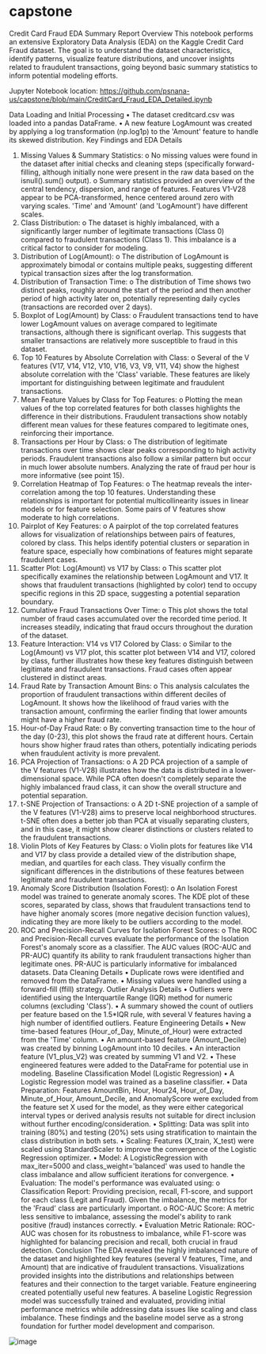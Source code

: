 # capstone

Credit Card Fraud EDA Summary Report
Overview
This notebook performs an extensive Exploratory Data Analysis (EDA) on the Kaggle Credit Card Fraud dataset. The goal is to understand the dataset characteristics, identify patterns, visualize feature distributions, and uncover insights related to fraudulent transactions, going beyond basic summary statistics to inform potential modeling efforts.

Jupyter Notebook location:  https://github.com/psnana-us/capstone/blob/main/CreditCard_Fraud_EDA_Detailed.ipynb

Data Loading and Initial Processing
•	The dataset creditcard.csv was loaded into a pandas DataFrame.
•	A new feature LogAmount was created by applying a log transformation (np.log1p) to the 'Amount' feature to handle its skewed distribution.
Key Findings and EDA Details
1.	Missing Values & Summary Statistics:
o	No missing values were found in the dataset after initial checks and cleaning steps (specifically forward-filling, although initially none were present in the raw data based on the isnull().sum() output).
o	Summary statistics provided an overview of the central tendency, dispersion, and range of features. Features V1-V28 appear to be PCA-transformed, hence centered around zero with varying scales. 'Time' and 'Amount' (and 'LogAmount') have different scales.
2.	Class Distribution:
o	The dataset is highly imbalanced, with a significantly larger number of legitimate transactions (Class 0) compared to fraudulent transactions (Class 1). This imbalance is a critical factor to consider for modeling.
3.	Distribution of Log(Amount):
o	The distribution of LogAmount is approximately bimodal or contains multiple peaks, suggesting different typical transaction sizes after the log transformation.
4.	Distribution of Transaction Time:
o	The distribution of Time shows two distinct peaks, roughly around the start of the period and then another period of high activity later on, potentially representing daily cycles (transactions are recorded over 2 days).
5.	Boxplot of Log(Amount) by Class:
o	Fraudulent transactions tend to have lower LogAmount values on average compared to legitimate transactions, although there is significant overlap. This suggests that smaller transactions are relatively more susceptible to fraud in this dataset.
6.	Top 10 Features by Absolute Correlation with Class:
o	Several of the V features (V17, V14, V12, V10, V16, V3, V9, V11, V4) show the highest absolute correlation with the 'Class' variable. These features are likely important for distinguishing between legitimate and fraudulent transactions.
7.	Mean Feature Values by Class for Top Features:
o	Plotting the mean values of the top correlated features for both classes highlights the difference in their distributions. Fraudulent transactions show notably different mean values for these features compared to legitimate ones, reinforcing their importance.
8.	Transactions per Hour by Class:
o	The distribution of legitimate transactions over time shows clear peaks corresponding to high activity periods. Fraudulent transactions also follow a similar pattern but occur in much lower absolute numbers. Analyzing the rate of fraud per hour is more informative (see point 15).
9.	Correlation Heatmap of Top Features:
o	The heatmap reveals the inter-correlation among the top 10 features. Understanding these relationships is important for potential multicollinearity issues in linear models or for feature selection. Some pairs of V features show moderate to high correlations.
10.	Pairplot of Key Features:
o	A pairplot of the top correlated features allows for visualization of relationships between pairs of features, colored by class. This helps identify potential clusters or separation in feature space, especially how combinations of features might separate fraudulent cases.
11.	Scatter Plot: Log(Amount) vs V17 by Class:
o	This scatter plot specifically examines the relationship between LogAmount and V17. It shows that fraudulent transactions (highlighted by color) tend to occupy specific regions in this 2D space, suggesting a potential separation boundary.
12.	Cumulative Fraud Transactions Over Time:
o	This plot shows the total number of fraud cases accumulated over the recorded time period. It increases steadily, indicating that fraud occurs throughout the duration of the dataset.
13.	Feature Interaction: V14 vs V17 Colored by Class:
o	Similar to the Log(Amount) vs V17 plot, this scatter plot between V14 and V17, colored by class, further illustrates how these key features distinguish between legitimate and fraudulent transactions. Fraud cases often appear clustered in distinct areas.
14.	Fraud Rate by Transaction Amount Bins:
o	This analysis calculates the proportion of fraudulent transactions within different deciles of LogAmount. It shows how the likelihood of fraud varies with the transaction amount, confirming the earlier finding that lower amounts might have a higher fraud rate.
15.	Hour-of-Day Fraud Rate:
o	By converting transaction time to the hour of the day (0-23), this plot shows the fraud rate at different hours. Certain hours show higher fraud rates than others, potentially indicating periods when fraudulent activity is more prevalent.
16.	PCA Projection of Transactions:
o	A 2D PCA projection of a sample of the V features (V1-V28) illustrates how the data is distributed in a lower-dimensional space. While PCA often doesn't completely separate the highly imbalanced fraud class, it can show the overall structure and potential separation.
17.	t-SNE Projection of Transactions:
o	A 2D t-SNE projection of a sample of the V features (V1-V28) aims to preserve local neighborhood structures. t-SNE often does a better job than PCA at visually separating clusters, and in this case, it might show clearer distinctions or clusters related to the fraudulent transactions.
18.	Violin Plots of Key Features by Class:
o	Violin plots for features like V14 and V17 by class provide a detailed view of the distribution shape, median, and quartiles for each class. They visually confirm the significant differences in the distributions of these features between legitimate and fraudulent transactions.
19.	Anomaly Score Distribution (Isolation Forest):
o	An Isolation Forest model was trained to generate anomaly scores. The KDE plot of these scores, separated by class, shows that fraudulent transactions tend to have higher anomaly scores (more negative decision function values), indicating they are more likely to be outliers according to the model.
20.	ROC and Precision-Recall Curves for Isolation Forest Scores:
o	The ROC and Precision-Recall curves evaluate the performance of the Isolation Forest's anomaly score as a classifier. The AUC values (ROC-AUC and PR-AUC) quantify its ability to rank fraudulent transactions higher than legitimate ones. PR-AUC is particularly informative for imbalanced datasets.
Data Cleaning Details
•	Duplicate rows were identified and removed from the DataFrame.
•	Missing values were handled using a forward-fill (ffill) strategy.
Outlier Analysis Details
•	Outliers were identified using the Interquartile Range (IQR) method for numeric columns (excluding 'Class').
•	A summary showed the count of outliers per feature based on the 1.5*IQR rule, with several V features having a high number of identified outliers.
Feature Engineering Details
•	New time-based features (Hour_of_Day, Minute_of_Hour) were extracted from the 'Time' column.
•	An amount-based feature (Amount_Decile) was created by binning LogAmount into 10 deciles.
•	An interaction feature (V1_plus_V2) was created by summing V1 and V2.
•	These engineered features were added to the DataFrame for potential use in modeling.
Baseline Classification Model (Logistic Regression)
•	A Logistic Regression model was trained as a baseline classifier.
•	Data Preparation: Features AmountBin, Hour, Hour24, Hour_of_Day, Minute_of_Hour, Amount_Decile, and AnomalyScore were excluded from the feature set X used for the model, as they were either categorical interval types or derived analysis results not suitable for direct inclusion without further encoding/consideration.
•	Splitting: Data was split into training (80%) and testing (20%) sets using stratification to maintain the class distribution in both sets.
•	Scaling: Features (X_train, X_test) were scaled using StandardScaler to improve the convergence of the Logistic Regression optimizer.
•	Model: A LogisticRegression with max_iter=5000 and class_weight='balanced' was used to handle the class imbalance and allow sufficient iterations for convergence.
•	Evaluation: The model's performance was evaluated using:
o	Classification Report: Providing precision, recall, F1-score, and support for each class (Legit and Fraud). Given the imbalance, the metrics for the 'Fraud' class are particularly important.
o	ROC-AUC Score: A metric less sensitive to imbalance, assessing the model's ability to rank positive (fraud) instances correctly.
•	Evaluation Metric Rationale: ROC-AUC was chosen for its robustness to imbalance, while F1-score was highlighted for balancing precision and recall, both crucial in fraud detection.
Conclusion
The EDA revealed the highly imbalanced nature of the dataset and highlighted key features (several V features, Time, and Amount) that are indicative of fraudulent transactions. Visualizations provided insights into the distributions and relationships between features and their connection to the target variable. Feature engineering created potentially useful new features. A baseline Logistic Regression model was successfully trained and evaluated, providing initial performance metrics while addressing data issues like scaling and class imbalance. These findings and the baseline model serve as a strong foundation for further model development and comparison.

![image](https://github.com/user-attachments/assets/af8ac7d7-124d-4669-aabc-de5d7bb2c1b6)
